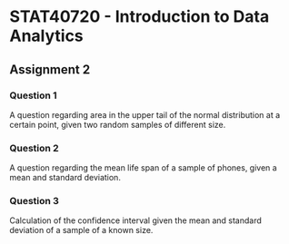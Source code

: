 # STAT40720 - Introduction to Data Analytics

## Assignment 2

### Question 1

A question regarding area in the upper tail of the normal distribution at a certain point, given two random samples of different size.

### Question 2

A question regarding the mean life span of a sample of phones, given a mean and standard deviation.

### Question 3

Calculation of the confidence interval given the mean and standard deviation of a sample of a known size. 